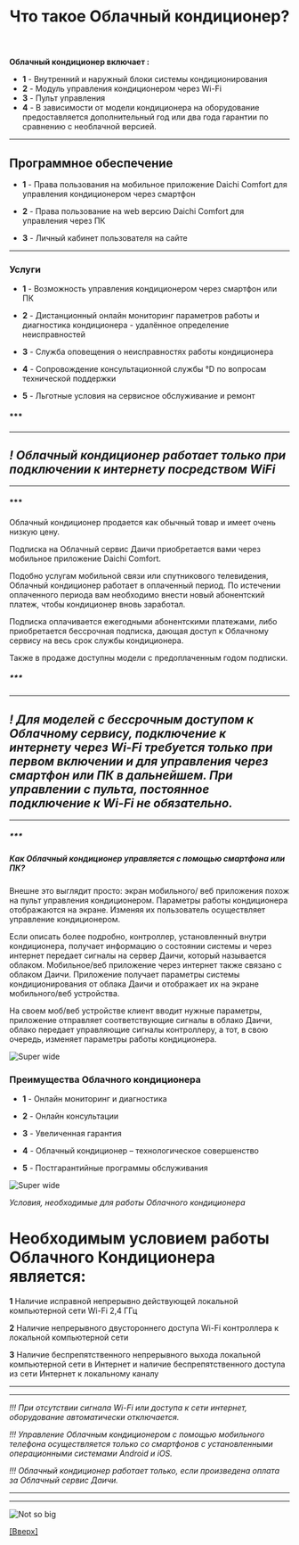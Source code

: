 ﻿---
publishDate: '17 июля 2024'
title: 'Что такое Облачный кондиционер?'
description: 'Облачный кондиционер'
excerpt: 'Облачный кондиционер'
image: 'https://source.unsplash.com/random/1024x640/?airconditioner+vintage'
tags: [markdown, blog]


# _Облачный кондиционер_

_Облачный кондиционер_ — это кондиционер со встроенным модулем Wi-Fi, который управляется со смартфона, пульта или персонального компьютера и подключен к Облачному сервису Даичи. Облачный сервис, в свою очередь, предоставляет владельцу кондиционера несколько полезных услуг: мобильное управление кондиционером, онлайн подключение к службе технической поддержки 24/7, консультационную поддержку и дополнительный год гарантии.

---
__Облачный кондиционер включает :__

- __1__ - Внутренний и наружный блоки системы кондиционирования
- __2__ - Модуль управления кондиционером через Wi-Fi
- __3__ - Пульт управления
- __4__ - В зависимости от модели кондиционера на оборудование предоставляется дополнительный год или два года гарантии
  по сравнению с необлачной версией.

---

## __Программное обеспечение__

- __1__ - Права пользования на мобильное приложение Daichi Comfort для управления кондиционером через смартфон

- __2__ - Права пользование на web версию Daichi Comfort для управления через ПК

- __3__ - Личный кабинет пользователя на сайте

---

### __Услуги__

- __1__ - Возможность управления кондиционером через смартфон или ПК

- __2__ - Дистанционный онлайн мониторинг параметров работы и диагностика кондиционера - удалённое определение
  неисправностей

- __3__ - Служба оповещения о неисправностях работы кондиционера

- __4__ - Сопровождение консультационной службы °D по вопросам технической поддержки

- __5__ - Льготные условия на сервисное обслуживание и ремонт

#### ***

---
*! Облачный кондиционер работает только при подключении к интернету посредством WiFi*
---
***

#### ***

Облачный кондиционер продается как обычный товар и имеет очень низкую цену.

Подписка на Облачный сервис Даичи приобретается вами через мобильное приложение Daichi Comfort.

Подобно услугам мобильной связи или спутникового телевидения, Облачный кондиционер работает в оплаченный период. По
истечении оплаченного периода вам необходимо внести новый абонентский платеж, чтобы кондиционер вновь заработал.

Подписка оплачивается ежегодными абонентскими платежами, либо приобретается бессрочная подписка, дающая доступ к
Облачному сервису на весь срок службы кондиционера.

Также в продаже доступны модели с предоплаченным годом подписки.

##### ***

---
*! Для моделей с бессрочным доступом к Облачному сервису, подключение к интернету через Wi-Fi требуется только при
первом включении и для управления через смартфон или ПК в дальнейшем. При управлении с пульта, постоянное подключение к
Wi-Fi не обязательно.*
---
***

##### ***

##### __Как Облачный кондиционер управляется с помощью смартфона или ПК?__

Внешне это выглядит просто: экран мобильного/ веб приложения похож на пульт управления кондиционером. Параметры работы
кондиционера отображаются на экране. Изменяя их пользователь осуществляет управление кондиционером.

Если описать более подробно, контроллер, установленный внутри кондиционера, получает информацию о состоянии системы и
через интернет передает сигналы на сервер Даичи, который называется облаком. Мобильное/веб приложение через интернет
также связано с облаком Даичи. Приложение получает параметры системы кондиционирования от облака Даичи и отображает их
на экране мобильного/веб устройства.

На своем моб/веб устройстве клиент вводит нужные параметры, приложение отправляет соответствующие сигналы в облако
Даичи, облако передает управляющие сигналы контроллеру, а тот, в свою очередь, изменяет параметры работы кондиционера.

![Super wide](https://aventa96.ru/data/textImages/Articles/cc02a143853edaabda612a42ad152d67.jpg?crop=entropy&cs=tinysrgb&fit=max&fm=jpg&ixid=MnwxfDB8MXxyYW5kb218MHx8fHx8fHx8MTY2MDc4MTk3Mw&ixlib=rb-1.2.1&q=80&utm_campaign=api-credit&utm_medium=referral&utm_source=unsplash_source&w=1080)

### __Преимущества Облачного кондиционера__

- __1__ - Онлайн мониторинг и диагностика

- __2__ - Онлайн консультации

- __3__ - Увеличенная гарантия

- __4__ - Облачный кондиционер – технологическое совершенство

- __5__ - Постгарантийные программы обслуживания

![Super wide](https://images.unsplash.com/photo-1471128466710-c26ff0d26143?crop=entropy&cs=tinysrgb&fit=max&fm=jpg&ixid=MnwxfDB8MXxyYW5kb218MHx8fHx8fHx8MTY2MDc4MTk3Mw&ixlib=rb-1.2.1&q=80&utm_campaign=api-credit&utm_medium=referral&utm_source=unsplash_source&w=1080)

_Условия, необходимые для работы Облачного кондиционера_

# __Необходимым условием работы Облачного Кондиционера является:__

__1__ Наличие исправной непрерывно действующей локальной компьютерной сети Wi-Fi 2,4 ГГц

__2__ Наличие непрерывного двустороннего доступа Wi-Fi контроллера к локальной компьютерной сети

__3__ Наличие беспрепятственного непрерывного выхода локальной компьютерной сети в Интернет и наличие беспрепятственного
доступа из сети Интернет к локальному каналу


***
---

*!!! При отсутствии сигнала Wi-Fi или доступа к сети интернет, оборудование автоматически отключается.*

*!!! Управление Облачным кондиционером с помощью мобильного телефона осуществляется только со смартфонов с
установленными операционными системами Android и iOS.*

*!!! Облачный кондиционер работает только, если произведена оплата за Облачный сервис Даичи.*

---
***

![Not so big](https://placekitten.com/480/400)

[[Вверх]](#top)
